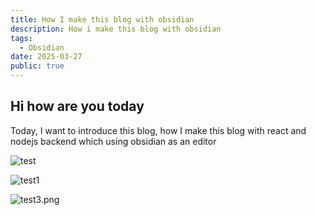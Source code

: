 ```yaml
---
title: How I make this blog with obsidian
description: How i make this blog with obsidian
tags:
  - Obsidian
date: 2025-03-27
public: true
---
```

## Hi how are you today
Today, I want to introduce this blog, how I make this blog with react and nodejs backend which using obsidian as an editor


![test](test.png)


![test1](test1.png)


![test3.png](test3.png)